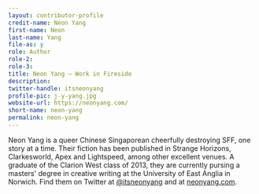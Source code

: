 ```yaml
---
layout: contributor-profile
credit-name: Neon Yang
first-name: Neon
last-name: Yang
file-as: y
role: Author
role-2:
role-3:
title: Neon Yang — Work in Fireside
description:
twitter-handle: itsneonyang
profile-pic: j-y-yang.jpg
website-url: https://neonyang.com/
short-name: neon-yang
permalink: neon-yang
---
```

Neon Yang is a queer Chinese Singaporean cheerfully destroying SFF, one story at a time. Their fiction has been published in Strange Horizons, Clarkesworld, Apex and Lightspeed, among other excellent venues. A graduate of the Clarion West class of 2013, they are currently pursing a masters' degree in creative writing at the University of East Anglia in Norwich. Find them on Twitter at [@itsneonyang](https://twitter.com/itsneonyang) and at [neonyang.com](https://neonyang.com/).
